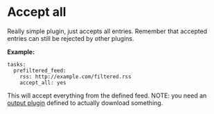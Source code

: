 # Accept all
Really simple plugin, just accepts all entries. Remember that accepted entries can still be rejected by other plugins.

**Example:**

```
tasks:
  prefiltered_feed:
    rss: http://example.com/filtered.rss
    accept_all: yes
```

This will accept everything from the defined feed. NOTE: you need an [output plugin](/Plugins#Outputs) defined to actually download something.